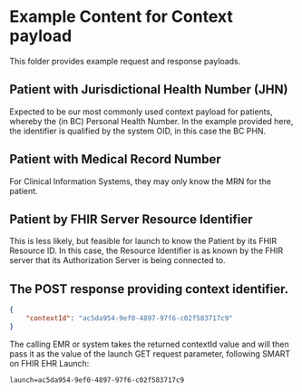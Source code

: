 # Example Content for Context payload

This folder provides example request and response payloads.

## Patient with Jurisdictional Health Number (JHN)

Expected to be our most commonly used context payload for patients,
whereby the (in BC) Personal Health Number.  In the example provided here, 
the identifier is qualified by the system OID, in this case the BC PHN.

## Patient with Medical Record Number

For Clinical Information Systems, they may only know the MRN for the patient.

## Patient by FHIR Server Resource Identifier

This is less likely, but feasible for launch to know the Patient by its FHIR Resource ID. In this case, the Resource Identifier is as known by the FHIR server that its Authorization Server is being connected to.

## The POST response providing context identifier.

```json
{
    "contextId": "ac5da954-9ef0-4897-97f6-c02f583717c9"
}
```

The calling EMR or system takes the returned contextId value and will then pass it as the value of the launch GET request parameter, following SMART on FHIR EHR Launch:

```code
launch=ac5da954-9ef0-4897-97f6-c02f583717c9
```
